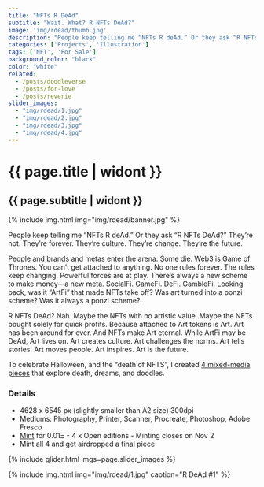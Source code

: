 ```yaml
---
title: "NFTs R DeAd"
subtitle: "Wait. What? R NFTs DeAd?"
image: 'img/rdead/thumb.jpg'
description: "People keep telling me “NFTs R deAd.” Or they ask “R NFTs DeAd?” They’re not. They’re forever. They’re culture. They’re change. They’re the future."
categories: ['Projects', 'Illustration']
tags: ['NFT', 'For Sale']
background_color: "black"
color: "white"
related:
  - /posts/doodleverse
  - /posts/for-love
  - /posts/reverie
slider_images:
  - "img/rdead/1.jpg"
  - "img/rdead/2.jpg"
  - "img/rdead/3.jpg"
  - "img/rdead/4.jpg"
---
```

# {{ page.title | widont }}
## {{ page.subtitle | widont }}

{% include img.html img="img/rdead/banner.jpg" %}

People keep telling me “NFTs R deAd.” Or they ask “R NFTs DeAd?” They’re not. They’re forever. They’re culture. They’re change. They’re the future.

People and brands and metas enter the arena. Some die. Web3 is Game of Thrones. You can’t get attached to anything. No one rules forever. The rules keep changing. Powerful forces are at play. There’s always a new scheme to make money—a new meta. SocialFi. GameFi. DeFi. GambleFi. Looking back, was it “ArtFi” that made NFTs take off? Was art turned into a ponzi scheme? Was it always a ponzi scheme?

R NFTs DeAd? Nah. Maybe the NFTs with no artistic value. Maybe the NFTs bought solely for quick profits. Because attached to Art tokens is Art. Art has been around for ever. And NFTs make Art eternal. While ArtFi may be DeAd, Art lives on. Art creates culture. Art challenges the norms. Art tells stories. Art moves people. Art inspires. Art is the future.

To celebrate Halloween, and the “death of NFTS”, I created [4 mixed-media pieces](https://ttkb.me/rdead) that explore death, dreams, and doodles.

### Details
- 4628 x 6545 px (slightly smaller than A2 size) 300dpi
- Mediums: Photography, Printer, Scanner, Procreate, Photoshop, Adobe Fresco
- [Mint](https://ttkb.me/rdead) for 0.01Ξ
- 4 x Open editions
- Minting closes on Nov 2
- Mint all 4 and get airdropped a final piece

{% include glider.html imgs=page.slider_images %}

{% include img.html img="img/rdead/1.jpg" caption="R DeAd #1" %}